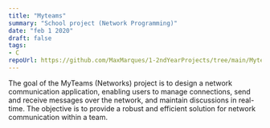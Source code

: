 ```yaml
---
title: "Myteams"
summary: "School project (Network Programming)"
date: "feb 1 2020"
draft: false
tags:
- C
repoUrl: https://github.com/MaxMarques/1-2ndYearProjects/tree/main/Myteams
---
```


The goal of the MyTeams (Networks) project is to design a network communication application, enabling users to manage connections, send and receive messages over the network, and maintain discussions in real-time. The objective is to provide a robust and efficient solution for network communication within a team.